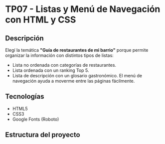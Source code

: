 # TP07 - Listas y Menú de Navegación con HTML y CSS

## Descripción
Elegí la temática **"Guía de restaurantes de mi barrio"** porque permite organizar la información con distintos tipos de listas:
- Lista no ordenada con categorías de restaurantes.
- Lista ordenada con un ranking Top 5.
- Lista de descripción con un glosario gastronómico.
El menú de navegación ayuda a moverme entre las páginas fácilmente.

## Tecnologías
- HTML5
- CSS3
- Google Fonts (Roboto)

## Estructura del proyecto
